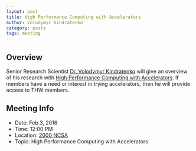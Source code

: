 ```yaml
---
layout: post
title: High Performance Computing with Accelerators
author: Volodymyr Kindratenko
category: posts
tags: meeting
---
```


## Overview

Senior Research Scientist [Dr. Volodymyr Kindratenko][vlad] will give an overview of his research with [High Performance Computing with Accelerators][hpc_accel].  If members have a need or interest in trying accelerators, then he will provide access to THW members.

## Meeting Info

* Date: Feb 3, 2016
* Time: 12:00 PM
* Location: [2000 NCSA][ncsa_map]
* Topic: High Performance Computing with Accelerators

[ncsa_map]: https://www.google.com/maps/place/National+Center+for+Supercomputing+Applications/@40.1149202,-88.2270529,17z/data=!3m1!4b1!4m2!3m1!1s0x880cd76a466b2661:0x9126ea842d5a08ba
[vlad]: http://www.ncsa.illinois.edu/People/kindr/
[hpc_accel]: http://www.ncsa.illinois.edu/People/kindr/projects/hpca/index.html
